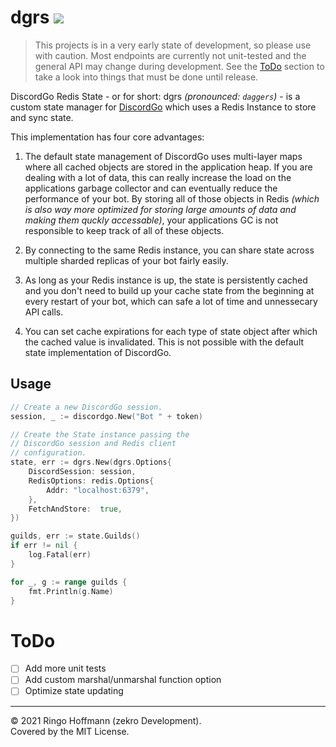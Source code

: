 # dgrs  [![](https://godoc.org/github.com/zekrotja/dgrs?status.svg)](https://pkg.go.dev/github.com/zekrotja/dgrs)

> This projects is in a very early state of development, so please use with caution. Most endpoints are currently not unit-tested and the general API may change during development. See the [ToDo](#todo) section to take a look into things that must be done until release.

DiscordGo Redis State - or for short: dgrs *(pronounced: `daggers`)* - is a custom state manager for [DiscordGo](https://github.com/bwmarrin/discordgo) which uses a Redis Instance to store and sync state.

This implementation has four core advantages:

1. The default state management of DiscordGo uses multi-layer maps where all cached objects are stored in the application heap. If you are dealing with a lot of data, this can really increase the load on the applications garbage collector and can eventually reduce the performance of your bot. By storing all of those objects in Redis *(which is also way more optimized for storing large amounts of data and making them quckly accessable)*, your applications GC is not responsible to keep track of all of these objects.

1. By connecting to the same Redis instance, you can share state across multiple sharded replicas of your bot fairly easily.

1. As long as your Redis instance is up, the state is persistently cached and you don't need to build up your cache state from the beginning at every restart of your bot, which can safe a lot of time and unnessecary API calls.

1. You can set cache expirations for each type of state object after which the cached value is invalidated. This is not possible with the default state implementation of DiscordGo.

## Usage

```go
// Create a new DiscordGo session.
session, _ := discordgo.New("Bot " + token)

// Create the State instance passing the
// DiscordGo session and Redis client
// configuration.
state, err := dgrs.New(dgrs.Options{
	DiscordSession: session,
	RedisOptions: redis.Options{
		Addr: "localhost:6379",
	},
	FetchAndStore:  true,
})

guilds, err := state.Guilds()
if err != nil {
    log.Fatal(err)
}

for _, g := range guilds {
    fmt.Println(g.Name)
}
```

# ToDo

- [ ] Add more unit tests
- [ ] Add custom marshal/unmarshal function option
- [ ] Optimize state updating

---

© 2021 Ringo Hoffmann (zekro Development).  
Covered by the MIT License.